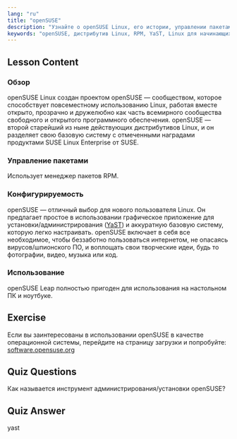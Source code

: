 ```yaml
---
lang: "ru"
title: "openSUSE"
description: "Узнайте о openSUSE Linux, его истории, управлении пакетами (RPM) и настраиваемости с помощью YaST. Узнайте, почему openSUSE отлично подходит для начинающих."
keywords: "openSUSE, дистрибутив Linux, RPM, YaST, Linux для начинающих, руководство openSUSE, руководство по Linux"
---
```


## Lesson Content

### Обзор

openSUSE Linux создан проектом openSUSE — сообществом, которое способствует повсеместному использованию Linux, работая вместе открыто, прозрачно и дружелюбно как часть всемирного сообщества свободного и открытого программного обеспечения. openSUSE — второй старейший из ныне действующих дистрибутивов Linux, и он разделяет свою базовую систему с отмеченными наградами продуктами SUSE Linux Enterprise от SUSE.

### Управление пакетами

Использует менеджер пакетов RPM.

### Конфигурируемость

openSUSE — отличный выбор для нового пользователя Linux. Он предлагает простое в использовании графическое приложение для установки/администрирования ([YaST](http://yast.github.io/)) и аккуратную базовую систему, которую легко настраивать. openSUSE включает в себя все необходимое, чтобы беззаботно пользоваться интернетом, не опасаясь вирусов/шпионского ПО, и воплощать свои творческие идеи, будь то фотографии, видео, музыка или код.

### Использование

openSUSE Leap полностью пригоден для использования на настольном ПК и ноутбуке.

## Exercise

Если вы заинтересованы в использовании openSUSE в качестве операционной системы, перейдите на страницу загрузки и попробуйте: [software.opensuse.org](https://software.opensuse.org/)

## Quiz Questions

Как называется инструмент администрирования/установки openSUSE?

## Quiz Answer

yast
